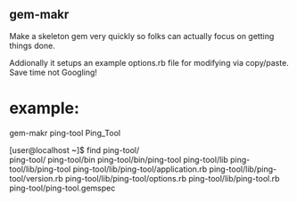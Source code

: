 ## gem-makr

Make a skeleton gem very quickly so folks can actually focus on getting things done.

Addionally it setups an example options.rb file for modifying via copy/paste. Save time not Googling!

# example:

gem-makr ping-tool Ping_Tool

[user@localhost ~]$ find ping-tool/              
ping-tool/
ping-tool/bin
ping-tool/bin/ping-tool
ping-tool/lib
ping-tool/lib/ping-tool
ping-tool/lib/ping-tool/application.rb
ping-tool/lib/ping-tool/version.rb
ping-tool/lib/ping-tool/options.rb
ping-tool/lib/ping-tool.rb
ping-tool/ping-tool.gemspec
